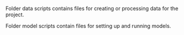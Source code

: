 Folder data scripts contains files for creating or processing data for the
project.

Folder model scripts contain files for setting up and running models.

